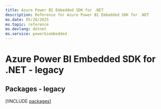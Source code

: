 ```yaml
---
title: Azure Power BI Embedded SDK for .NET
description: Reference for Azure Power BI Embedded SDK for .NET
ms.date: 05/28/2025
ms.topic: reference
ms.devlang: dotnet
ms.service: powerbiembedded
---
```

# Azure Power BI Embedded SDK for .NET - legacy
## Packages - legacy
[!INCLUDE [packages](power-bi-embedded-index.md)]